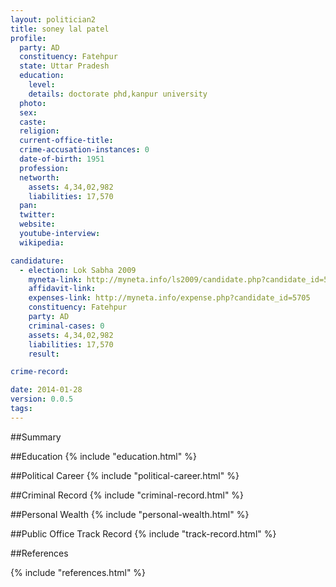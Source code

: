 ```yaml
---
layout: politician2
title: soney lal patel
profile: 
  party: AD
  constituency: Fatehpur
  state: Uttar Pradesh
  education: 
    level: 
    details: doctorate phd,kanpur university
  photo: 
  sex: 
  caste: 
  religion: 
  current-office-title: 
  crime-accusation-instances: 0
  date-of-birth: 1951
  profession: 
  networth: 
    assets: 4,34,02,982
    liabilities: 17,570
  pan: 
  twitter: 
  website: 
  youtube-interview: 
  wikipedia: 

candidature: 
  - election: Lok Sabha 2009
    myneta-link: http://myneta.info/ls2009/candidate.php?candidate_id=5705
    affidavit-link: 
    expenses-link: http://myneta.info/expense.php?candidate_id=5705
    constituency: Fatehpur 
    party: AD
    criminal-cases: 0
    assets: 4,34,02,982
    liabilities: 17,570
    result:  

crime-record: 

date: 2014-01-28
version: 0.0.5
tags: 
---
```

##Summary


##Education
{% include "education.html" %}


##Political Career
{% include "political-career.html" %}


##Criminal Record
{% include "criminal-record.html" %}


##Personal Wealth
{% include "personal-wealth.html" %}


##Public Office Track Record
{% include "track-record.html" %}


##References


{% include "references.html" %}